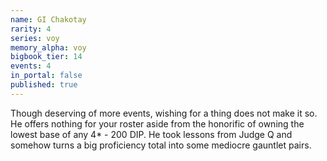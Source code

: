 ```yaml
---
name: GI Chakotay
rarity: 4
series: voy
memory_alpha: voy
bigbook_tier: 14
events: 4
in_portal: false
published: true
---
```


Though deserving of more events, wishing for a thing does not make it so. He offers nothing for your roster aside from the honorific of owning the lowest base of any 4* - 200 DIP. He took lessons from Judge Q and somehow turns a big proficiency total into some mediocre gauntlet pairs.
